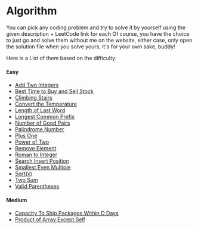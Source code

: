 # Algorithm

You can pick any coding problem and try to solve it by yourself using the given description + LeetCode link for each
Of course, you have the choice to just go and solve them without me on the website, either case, only open the solution file when you solve yours, it's for your own sake, buddy!

Here is a List of them based on the difficulty:

<div>
    <div>
        <h4>Easy</h4>
        <ul>
            <li><a href="https://github.com/alirabah93/Algorithm/tree/master/LeetCode/Easy/AddTwoIntegers">Add Two Integers</a></li>
            <li><a href="https://github.com/alirabah93/Algorithm/tree/master/LeetCode/Easy/BestTimeToBuyAndSellStock">Best Time to Buy and Sell Stock</a></li>
            <li><a href="https://github.com/alirabah93/Algorithm/tree/master/LeetCode/Easy/ClimbingStairs">Climbing Stairs</a></li>
            <li><a href="https://github.com/alirabah93/Algorithm/tree/master/LeetCode/Easy/ConvertTheTemperature">Convert the Temperature</a></li>
            <li><a href="https://github.com/alirabah93/Algorithm/tree/master/LeetCode/Easy/LengthOfLastWord">Length of Last Word</a></li>
            <li><a href="https://github.com/alirabah93/Algorithm/tree/master/LeetCode/Easy/LongestCommonPrefix">Longest Common Prefix</a></li>
            <li><a href="https://github.com/alirabah93/Algorithm/tree/master/LeetCode/Easy/NumberOfGoodPairs">Number of Good Pairs</a></li>
            <li><a href="https://github.com/alirabah93/Algorithm/tree/master/LeetCode/Easy/PalindromeNumber">Palindrome Number</a></li>
            <li><a href="https://github.com/alirabah93/Algorithm/tree/master/LeetCode/Easy/PlusOne">Plus One</a></li>
            <li><a href="https://github.com/alirabah93/Algorithm/tree/master/LeetCode/Easy/PowerOfTwo">Power of Two</a></li>
            <li><a href="https://github.com/alirabah93/Algorithm/tree/master/LeetCode/Easy/RemoveElement">Remove Element</a></li>
            <li><a href="https://github.com/alirabah93/Algorithm/tree/master/LeetCode/Easy/RomanToInteger">Roman to Integer</a></li>
            <li><a href="https://github.com/alirabah93/Algorithm/tree/master/LeetCode/Easy/SearchInsertPosition">Search Insert Position</a></li>
            <li><a href="https://github.com/alirabah93/Algorithm/tree/master/LeetCode/Easy/SmallestEvenMultiple">Smallest Even Multiple</a></li>
            <li><a href="https://github.com/alirabah93/Algorithm/tree/master/LeetCode/Easy/Sqrt(x)">Sqrt(x)</a></li>
            <li><a href="https://github.com/alirabah93/Algorithm/tree/master/LeetCode/Easy/TwoSum">Two Sum</a></li>
            <li><a href="https://github.com/alirabah93/Algorithm/tree/master/LeetCode/Easy/ValidParentheses">Valid Parentheses</a></li>
        </ul>
    </div>
    <div>
        <h4>Medium</h4>
        <ul>
            <li><a href="https://github.com/alirabah93/Algorithm/tree/master/LeetCode/Medium/CapacityToShipPackagesWithinDDays">Capacity To Ship Packages Within D Days</a></li>
            <li><a href="https://github.com/alirabah93/Algorithm/tree/master/LeetCode/Medium/ProductOfArrayExceptSelf">Product of Array Except Self</a></li>
        </ul>
    </div>
</div>
